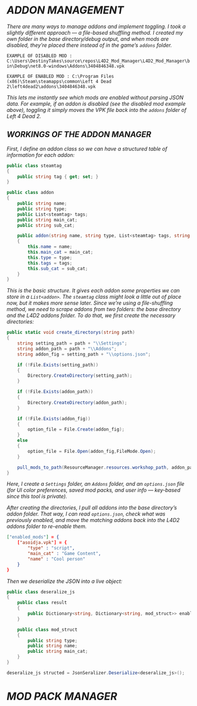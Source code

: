 # ***ADDON MANAGEMENT***

*There are many ways to manage addons and implement toggling. I took a slightly different approach — a file-based shuffling method. I created my own folder in the base directory/debug output, and when mods are disabled, they’re placed there instead of in the game’s `addons` folder.*  

```EXAMPLE OF DISABLED MOD : C:\Users\DestinyTakes\source\repos\L4D2_Mod_Manager\L4D2_Mod_Manager\bin\Debug\net8.0-windows\Addons\3404846348.vpk```

```EXAMPLE OF ENABLED MOD : C:\Program Files (x86)\Steam\steamapps\common\Left 4 Dead 2\left4dead2\addons\3404846348.vpk```

*This lets me instantly see which mods are enabled without parsing JSON data. For example, if an addon is disabled (see the disabled mod example above), toggling it simply moves the VPK file back into the `addons` folder of Left 4 Dead 2.*  

  

## ***WORKINGS OF THE ADDON MANAGER***

*First, I define an addon class so we can have a structured table of information for each addon:*  

```c#
public class steamtag
{
    public string tag { get; set; }
}

public class addon
{
    public string name;
    public string type;
    public List<steamtag> tags;
    public string main_cat;
    public string sub_cat;

    public addon(string name, string type, List<steamtag> tags, string main_cat,string sub_cat)
    {
        this.name = name;
        this.main_cat = main_cat;
        this.type = type;
        this.tags = tags;
        this.sub_cat = sub_cat;
    }
}
```

*This is the basic structure. It gives each addon some properties we can store in a `List<addon>`. The `steamtag` class might look a little out of place now, but it makes more sense later. Since we’re using a file-shuffling method, we need to scrape addons from two folders: the base directory and the L4D2 addons folder. To do that, we first create the necessary directories:*  

```c#
public static void create_directorys(string path)
{
    string setting_path = path + "\\Settings";
    string addon_path = path + "\\Addons";
    string addon_fig = setting_path + "\\options.json";

    if (!File.Exists(setting_path))
    {
        Directory.CreateDirectory(setting_path);
    }

    if (!File.Exists(addon_path))
    {
        Directory.CreateDirectory(addon_path); 
    }

    if (!File.Exists(addon_fig))
    {
        option_file = File.Create(addon_fig);
    } 
    else
    {
        option_file = File.Open(addon_fig,FileMode.Open);
    }

    pull_mods_to_path(ResourceManager.resources.workshop_path, addon_path);
}
```

*Here, I create a `Settings` folder, an `Addons` folder, and an `options.json` file (for UI color preferences, saved mod packs, and user info — key-based since this tool is private).*  

*After creating the directories, I pull all addons into the base directory’s addon folder. That way, I can read `options.json`, check what was previously enabled, and move the matching addons back into the L4D2 addons folder to re-enable them.*  

  

```json
["enabled_mods"] = {
    ["asoidja.vpk"] = {
        "type" : "script",
        "main_cat" : "Game Content",
        "name" : "Cool person"
    }
}
```

*Then we deserialize the JSON into a live object:*  

```c#
public class deseralize_js
{
    public class result
    {
        public Dictionary<string, Dictionary<string, mod_struct>> enabled_mods;
    }

    public class mod_struct
    {
        public string type;
        public string name;
        public string main_cat;
    }
}

deseralize_js structed = JsonSeralizer.Deserialize<deseralize_js>();
```

  

# ***MOD PACK MANAGER***

